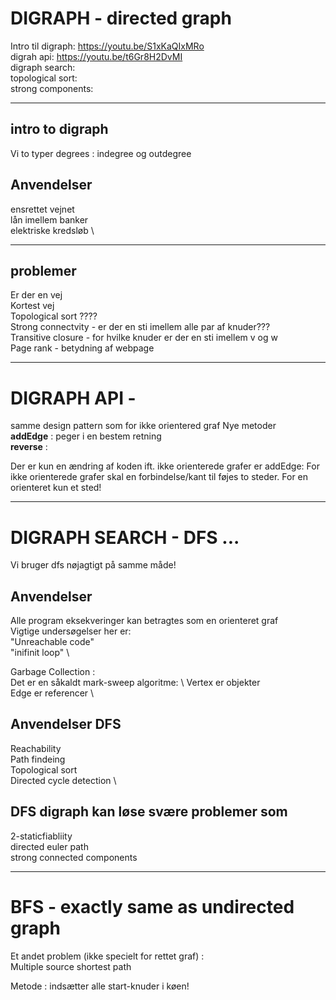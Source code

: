 # DIGRAPH - directed graph

Intro til digraph: https://youtu.be/S1xKaQIxMRo \
digrah api: https://youtu.be/t6Gr8H2DvMI \
digraph search: \
topological sort: \
strong components:

---

## intro to digraph

Vi to typer degrees : indegree og outdegree

## Anvendelser
ensrettet vejnet \
lån imellem banker \
elektriske kredsløb \

---

## problemer
Er der en vej \
Kortest vej \
Topological sort ???? \
Strong connectvity - er der en sti imellem alle par af knuder??? \
Transitive closure - for hvilke knuder er der en sti imellem v og w \
Page rank - betydning af webpage 

---

# DIGRAPH API -

samme design pattern som for ikke orientered graf
Nye metoder \
<b>addEdge</b> : peger i en bestem retning \
<b>reverse</b> : 

Der er kun en ændring af koden ift. ikke orienterede grafer er addEdge:
For ikke orienterede grafer skal en forbindelse/kant til føjes to steder. For en orienteret kun et sted!

---

# DIGRAPH SEARCH  - DFS ...

Vi bruger dfs nøjagtigt på samme måde!

## Anvendelser

Alle program eksekveringer kan betragtes som en orienteret graf \
Vigtige undersøgelser her er: \
"Unreachable code" \
"inifinit loop" \

Garbage Collection : \
Det er en såkaldt mark-sweep algoritme: \ 
Vertex er objekter \
Edge er referencer \

## Anvendelser DFS
Reachability \
Path findeing \
Topological sort \
Directed cycle detection \

## DFS digraph kan løse svære problemer som
2-staticfiabliity \
directed euler path \
strong connected components 

---

# BFS - exactly same as undirected graph

Et andet problem (ikke specielt for rettet graf) : \
Multiple source shortest path

Metode : indsætter alle start-knuder i køen!

